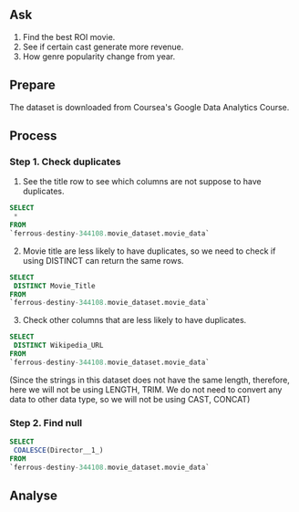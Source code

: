 ## Ask

1. Find the best ROI movie.
2. See if certain cast generate more revenue.
3. How genre popularity change from year.


## Prepare

The dataset is downloaded from Coursea's Google Data Analytics Course.

## Process
### Step 1. Check duplicates

1. See the title row to see which columns are not suppose to have duplicates. 
```sql
SELECT
 *
FROM
`ferrous-destiny-344108.movie_dataset.movie_data`
```
2. Movie title are less likely to have duplicates, so we need to check if using DISTINCT can return the same rows.
```sql
SELECT
 DISTINCT Movie_Title
FROM
`ferrous-destiny-344108.movie_dataset.movie_data`
```
3. Check other columns that are less likely to have duplicates. 
```sql
SELECT
 DISTINCT Wikipedia_URL
FROM
`ferrous-destiny-344108.movie_dataset.movie_data`
```

(Since the strings in this dataset does not have the same length, therefore, here we will not be using LENGTH, TRIM. We do not need to convert any data to other data type, so we will not be using CAST, CONCAT)

### Step 2. Find null 

```sql
SELECT
 COALESCE(Director__1_)
FROM
`ferrous-destiny-344108.movie_dataset.movie_data`
```

## Analyse







